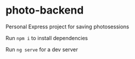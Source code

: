 # photo-backend
Personal Express project for saving photosessions

Run `npm i` to install dependencies

Run `ng serve` for a dev server

